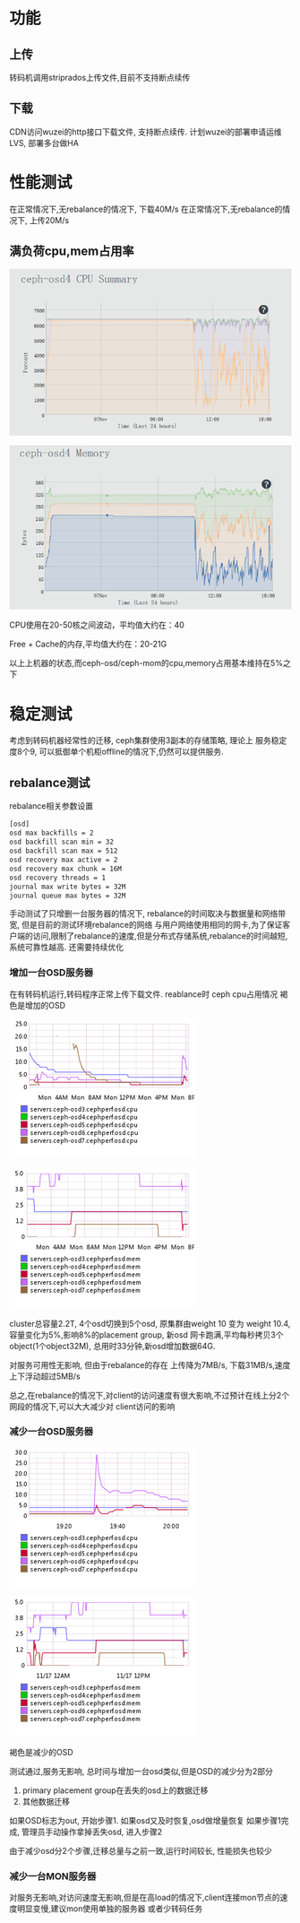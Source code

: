 # 功能

## 上传

转码机调用striprados上传文件,目前不支持断点续传

## 下载

CDN访问wuzei的http接口下载文件, 支持断点续传.
计划wuzei的部署申请运维LVS, 部署多台做HA

# 性能测试

在正常情况下,无rebalance的情况下, 下载40M/s 在正常情况下,无rebalance的情况下, 上传20M/s

## 满负荷cpu,mem占用率 

![cpu](./normalcpu.png)

![mem](./normalmem.png)

CPU使用在20-50核之间波动，平均值大约在：40

Free + Cache的内存,平均值大约在：20-21G

以上上机器的状态,而ceph-osd/ceph-mom的cpu,memory占用基本维持在5%之下

# 稳定测试

考虑到转码机器经常性的迁移, ceph集群使用3副本的存储策略, 理论上
服务稳定度8个9, 可以抵御单个机柜offline的情况下,仍然可以提供服务.

## rebalance测试

rebalance相关参数设置

	[osd]
	osd max backfills = 2
	osd backfill scan min = 32
	osd backfill scan max = 512
	osd recovery max active = 2
	osd recovery max chunk = 16M
	osd recovery threads = 1
	journal max write bytes = 32M
	journal queue max bytes = 32M

手动测试了只增删一台服务器的情况下, rebalance的时间取决与数据量和网络带宽, 但是目前的测试环境rebalance的网络
与用户网络使用相同的网卡,为了保证客户端的访问,限制了rebalance的速度,但是分布式存储系统,rebalance的时间越短,
系统可靠性越高. 还需要持续优化

### 增加一台OSD服务器

在有转码机运行,转码程序正常上传下载文件. reablance时 ceph cpu占用情况
褐色是增加的OSD

![cpu](./cpu.png)

![mem](./mem.png)

cluster总容量2.2T,
4个osd切换到5个osd, 原集群由weight 10 变为 weight 10.4,容量变化为5%,影响8%的placement group, 新osd
网卡跑满,平均每秒拷贝3个object(1个object32M), 总用时33分钟,新osd增加数据64G. 

对服务可用性无影响, 但由于rebalance的存在
上传降为7MB/s, 下载31MB/s,速度上下浮动超过5MB/s

总之,在rebalance的情况下,对client的访问速度有很大影响,不过预计在线上分2个网段的情况下,可以大大减少对
client访问的影响

### 减少一台OSD服务器

![cpu](./removecpu.png)

![mem](./removemem.png)

褐色是减少的OSD

测试通过,服务无影响, 总时间与增加一台osd类似,但是OSD的减少分为2部分

1. primary placement group在丢失的osd上的数据迁移
2. 其他数据迁移

如果OSD标志为out, 开始步骤1. 如果osd又及时恢复,osd做增量恢复
如果步骤1完成, 管理员手动操作拿掉丢失osd, 进入步骤2

由于减少osd分2个步骤,迁移总量与之前一致,运行时间较长, 性能损失也较少


### 减少一台MON服务器

对服务无影响,对访问速度无影响,但是在高load的情况下,client连接mon节点的速度明显变慢,建议mon使用单独的服务器
或者少转码任务


